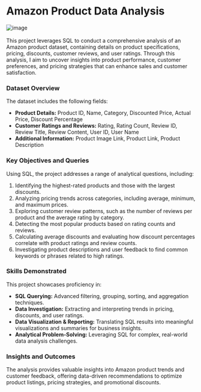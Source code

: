 # Amazon Product Data Analysis

![image](https://github.com/user-attachments/assets/0d21e6c9-4f8d-4d30-a44b-1ecf9d391480)
<br/>
<br/>
This project leverages SQL to conduct a comprehensive analysis of an Amazon product dataset, containing details on product specifications, pricing, discounts, customer reviews, and user ratings. Through this analysis, I aim to uncover insights into product performance, customer preferences, and pricing strategies that can enhance sales and customer satisfaction.

### Dataset Overview
The dataset includes the following fields:
- **Product Details:** Product ID, Name, Category, Discounted Price, Actual Price, Discount Percentage
- **Customer Ratings and Reviews:** Rating, Rating Count, Review ID, Review Title, Review Content, User ID, User Name
- **Additional Information:** Product Image Link, Product Link, Product Description

### Key Objectives and Queries
Using SQL, the project addresses a range of analytical questions, including:
1. Identifying the highest-rated products and those with the largest discounts.
2. Analyzing pricing trends across categories, including average, minimum, and maximum prices.
3. Exploring customer review patterns, such as the number of reviews per product and the average rating by category.
4. Detecting the most popular products based on rating counts and reviews.
5. Calculating average discounts and evaluating how discount percentages correlate with product ratings and review counts.
6. Investigating product descriptions and user feedback to find common keywords or phrases related to high ratings.

### Skills Demonstrated
This project showcases proficiency in:
- **SQL Querying:** Advanced filtering, grouping, sorting, and aggregation techniques.
- **Data Investigation:** Extracting and interpreting trends in pricing, discounts, and user ratings.
- **Data Visualization & Reporting:** Translating SQL results into meaningful visualizations and summaries for business insights.
- **Analytical Problem-Solving:** Leveraging SQL for complex, real-world data analysis challenges.

### Insights and Outcomes
The analysis provides valuable insights into Amazon product trends and customer feedback, offering data-driven recommendations to optimize product listings, pricing strategies, and promotional discounts.
